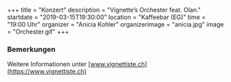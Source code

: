 +++
title = "Konzert"
description = "Vignette’s Orchester feat. Olan."
startdate = "2019-03-15T19:30:00"
location = "Kaffeebar (EG)"
time = "19:00 Uhr"
organizer = "Anicia Kohler"
organizerimage = "anicia.jpg"
image = "Orchester.gif"
+++

### Bemerkungen   
Weitere Informationen unter [www.vignettiste.ch](https://www.vignettiste.ch)

